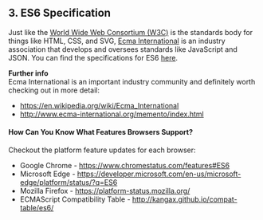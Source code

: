 ## 3. ES6 Specification

Just like the [World Wide Web Consortium (W3C)](https://www.w3.org/) is the standards body for things like HTML, CSS, and SVG, [Ecma International](https://www.ecma-international.org/) is an industry association that develops and oversees standards like JavaScript and JSON. You can find the specifications for ES6 [here](http://www.ecma-international.org/ecma-262/6.0/index.html).

**Further info**  
Ecma International is an important industry community and definitely worth checking out in more detail:

  * https://en.wikipedia.org/wiki/Ecma_International
  * http://www.ecma-international.org/memento/index.html

#### How Can You Know What Features Browsers Support?

Checkout the platform feature updates for each browser:

  * Google Chrome - https://www.chromestatus.com/features#ES6
  * Microsoft Edge - https://developer.microsoft.com/en-us/microsoft-edge/platform/status/?q=ES6
  * Mozilla Firefox - https://platform-status.mozilla.org/
  * ECMAScript Compatibility Table - http://kangax.github.io/compat-table/es6/

